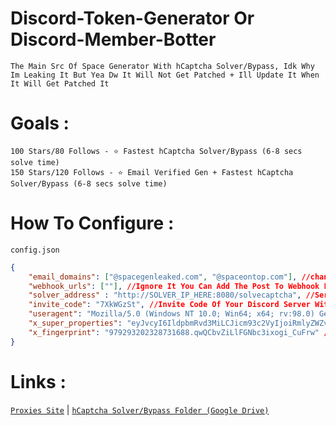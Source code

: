 # Discord-Token-Generator Or Discord-Member-Botter

`The Main Src Of Space Generator With hCaptcha Solver/Bypass, Idk Why Im Leaking It But Yea Dw It Will Not Get Patched + Ill Update It When It Will Get Patched It`

# Goals : 

`100 Stars/80 Follows - ⭐ Fastest hCaptcha Solver/Bypass (6-8 secs solve time)`<br />
`150 Stars/120 Follows - ⭐ Email Verified Gen + Fastest hCaptcha Solver/Bypass (6-8 secs solve time)`

# How To Configure : 

`config.json`
```json
{
    "email_domains": ["@spacegenleaked.com", "@spaceontop.com"], //change it frequently after genning 1-2k use .com mails
    "webhook_urls": [""], //Ignore It You Can Add The Post To Webhook Function If You Know Python
    "solver_address" : "http://SOLVER_IP_HERE:8080/solvecaptcha", //Server Url Of The hCaptcha Solver/Bypass, Mentioned Below
    "invite_code": "7XkWGzSt", //Invite Code Of Your Discord Server Without Discord.gg/
    "useragent": "Mozilla/5.0 (Windows NT 10.0; Win64; x64; rv:98.0) Gecko/20100101 Firefox/98.0", //Dont Touch It
    "x_super_properties": "eyJvcyI6IldpbmRvd3MiLCJicm93c2VyIjoiRmlyZWZveCIs...", //Dont Touch It
    "x_fingerprint": "979293202328731688.qwQCbvZiLlFGNbc3ixogi_CuFrw" //Dont Touch It
}
```


# Links : 

[`Proxies Site`](https://litespeed.cc) | [`hCaptcha Solver/Bypass Folder (Google Drive)`](https://drive.google.com/file/d/1jRTU2IpIUKX2l0W5U9Q_8gswRN6Bw-3t/view?usp=sharing)
